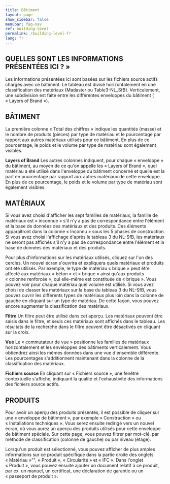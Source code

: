 ```yaml
---
title: Bâtiment
layout: page
show_sidebar: false
menubar: faq-nav
ref: building-level
permalink: /building-level-fr
lang: fr
---
```


## QUELLES SONT LES INFORMATIONS PRÉSENTÉES ICI ? »
Les informations présentées ici sont basées sur les fichiers source actifs chargés avec ce bâtiment. Le tableau est divisé horizontalement en une classification des matériaux (Madaster ou Table3-NL_SfB). Verticalement, une subdivision est faite entre les différentes enveloppes du bâtiment ( « Layers of Brand »).

## BÂTIMENT
La première colonne « Total des chiffres » indique les quantités (masse) et le nombre de produits (pièces) par type de matériau et le pourcentage par rapport aux autres matériaux utilisés pour ce bâtiment. En plus de ce pourcentage, le poids et le volume par type de matériau sont également visibles.

**Layers of Brand** Les autres colonnes indiquent, pour chaque « enveloppe » du bâtiment, au moyen de ce qu'on appelle les « Layers of Brand », quel matériau a été utilisé dans l'enveloppe du bâtiment concerné et quelle est la part en pourcentage par rapport aux autres matériaux de cette enveloppe. En plus de ce pourcentage, le poids et le volume par type de matériau sont également visibles.

## MATÉRIAUX
Si vous avez choisi d'afficher les sept familles de matériaux, la famille de matériaux est « inconnue » s'il n'y a pas de correspondance entre l'élément et la base de données des matériaux et des produits. Ces éléments apparaîtront dans la colonne « Inconnu » sous les 5 phases de construction. Si vous avez choisi l'affichage d'après le tableau 3 du NL-SfB, les matériaux ne seront pas affichés s'il n'y a pas de correspondance entre l'élément et la base de données des matériaux et des produits.

Pour plus d'informations sur les matériaux utilisés, cliquez sur l'un des cercles. Un nouvel écran s'ouvrira et expliquera quels matériaux et produits ont été utilisés. Par exemple, le type de matériau « brique » peut être affecté aux matériaux « béton » et « brique » ainsi qu'aux produits « colonne renforcée », qui elle-même est constituée de « brique ». Vous pouvez voir pour chaque matériau quel volume est utilisé. Si vous avez choisi de classer les matériaux sur la base du tableau 3 du NL-SfB, vous pouvez ouvrir les différents types de matériaux plus loin dans la colonne de gauche en cliquant sur un type de matériau. De cette façon, vous pouvez encore augmenter la classification des matériaux.

**Filtre**
Un filtre peut être utilisé dans cet aperçu. Les matériaux peuvent être saisis dans le filtre, et seuls ces matériaux sont affichés dans le tableau. Les résultats de la recherche dans le filtre peuvent être désactivés en cliquant sur la croix.

**Vue**
Le « commutateur de vue » positionne les familles de matériaux horizontalement et les enveloppes des bâtiments verticalement. Vous obtiendrez ainsi les mêmes données dans une vue d'ensemble différente. Les pourcentages s'additionnent maintenant dans la colonne de la classification des matériaux.

**Fichiers source**
En cliquant sur « Fichiers source », une fenêtre contextuelle s'affiche, indiquant la qualité et l'exhaustivité des informations des fichiers source actifs.

## PRODUITS
Pour avoir un aperçu des produits présentés, il est possible de cliquer sur une « enveloppe de bâtiment », par exemple « Construction » ou « Installations techniques ». Vous serez ensuite redirigé vers un nouvel écran, où vous aurez un aperçu des produits utilisés pour cette enveloppe de bâtiment spéciale. Sur cette page, vous pouvez filtrer par mot-clé, par méthode de classification (colonne de gauche) ou par niveau (étage).

Lorsqu'un produit est sélectionné, vous pouvez afficher de plus amples informations sur ce produit spécifique dans la partie droite des onglets « Matériau »"", « Produit », « Circularité » et « IFC ». Dans l'onglet « Produit », vous pouvez ensuite ajouter un document relatif à ce produit, par ex. un manuel, un certificat, une déclaration de garantie ou un « passeport de produit ».
